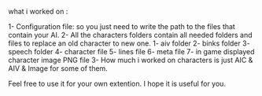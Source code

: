 what i worked on :

1- Configuration file: so you just need to write the path to the files that contain your AI.
2- All the characters folders contain all needed folders and files to replace an old character to new one.
      1- aiv folder 2- binks folder 3- speech folder
      4- character file 5- lines file 6- meta file 
      7- in game displayed character image PNG file
3- How much i worked on characters is just AIC & AIV & Image for some of them.

Feel free to use it for your own extention.
I hope it is useful for you.
